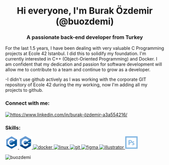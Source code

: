

<h1 align="center">Hi everyone, I'm Burak Özdemir (@buozdemi) </h1>
<h3 align="center">A passionate back-end developer from Turkey</h3>

For the last 1.5 years, I have been dealing with very valuable C Programming projects at Ecole 42 Istanbul. I did this to solidify my foundation. I'm currently interested in C++ (Object-Oriented Programming) and Docker. I am confident that my dedication and passion for software development will allow me to contribute to a team and continue to grow as a developer. 

-I didn't use github actively as I was working with the corporate GIT repository of Ecole 42 during the my working, now I'm adding all my projects to github.


<div class='pull-left'> <h3 align="left">Connect with me:</h3>
<p align="left">
<a href="https://linkedin.com/in/https://www.linkedin.com/in/burak-özdemir-a3a554216/" target="blank"><img align="center" src="https://raw.githubusercontent.com/rahuldkjain/github-profile-readme-generator/master/src/images/icons/Social/linked-in-alt.svg" alt="https://www.linkedin.com/in/burak-özdemir-a3a554216/" height="30" width="40" /></a>
</p>

<h3 align="left">Skills:</h3>
<p align="left"> <a href="https://www.cprogramming.com/" target="_blank" rel="noreferrer"> <img src="https://raw.githubusercontent.com/devicons/devicon/master/icons/c/c-original.svg" alt="c" width="40" height="40"/> </a> 
<a href="https://www.w3schools.com/cpp/" target="_blank" rel="noreferrer"> <img src="https://raw.githubusercontent.com/devicons/devicon/master/icons/cplusplus/cplusplus-original.svg" alt="cplusplus" width="40" height="40"/> </a> <a href="https://www.docker.com" target="_blank" rel="noreferrer"> <img 
src="https://www.vectorlogo.zone/logos/docker/docker-tile.svg" alt="docker" width="40" height="40"/> </a> <a href="https://www.linux.org/pages/download/" target="_blank" rel="noreferrer"> <img src="https://www.vectorlogo.zone/logos/linux/linux-icon.svg" alt="linux" width="40" height="40"/> </a> <a href="https://git-scm.com" target="_blank" rel="noreferrer"> <img src="https://www.vectorlogo.zone/logos/git-scm/git-scm-icon.svg" alt="git" width="40" height="40"/> </a>
<a href="https://www.figma.com/" target="_blank" rel="noreferrer"> <img src="https://www.vectorlogo.zone/logos/figma/figma-icon.svg" alt="figma" width="40" height="40"/> </a> <a href="https://www.adobe.com/in/products/illustrator.html" target="_blank" rel="noreferrer"> <img src="https://www.vectorlogo.zone/logos/adobe_illustrator/adobe_illustrator-icon.svg" alt="illustrator" width="40" height="40"/> </a> <a href="https://www.photoshop.com/en" target="_blank" rel="noreferrer"> <img src="https://raw.githubusercontent.com/devicons/devicon/master/icons/photoshop/photoshop-line.svg" alt="photoshop" width="40" height="40"/> </a> </p>

<p><img align="center" src="https://github-readme-stats.vercel.app/api/top-langs?username=buozdemi&show_icons=true&locale=en&layout=compact" alt="buozdemi" /></p> </div>
<!---
For now, I will share my Ecole 42 Istanbul project codes with you.
--->
